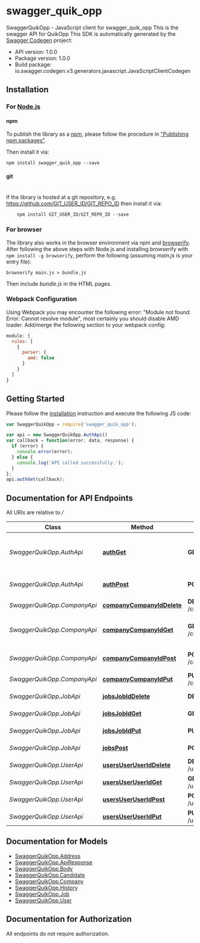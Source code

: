 # swagger_quik_opp

SwaggerQuikOpp - JavaScript client for swagger_quik_opp
This is the swagger API for QuikOpp
This SDK is automatically generated by the [Swagger Codegen](https://github.com/swagger-api/swagger-codegen) project:

- API version: 1.0.0
- Package version: 1.0.0
- Build package: io.swagger.codegen.v3.generators.javascript.JavaScriptClientCodegen

## Installation

### For [Node.js](https://nodejs.org/)

#### npm

To publish the library as a [npm](https://www.npmjs.com/),
please follow the procedure in ["Publishing npm packages"](https://docs.npmjs.com/getting-started/publishing-npm-packages).

Then install it via:

```shell
npm install swagger_quik_opp --save
```

#### git
#
If the library is hosted at a git repository, e.g.
https://github.com/GIT_USER_ID/GIT_REPO_ID
then install it via:

```shell
    npm install GIT_USER_ID/GIT_REPO_ID --save
```

### For browser

The library also works in the browser environment via npm and [browserify](http://browserify.org/). After following
the above steps with Node.js and installing browserify with `npm install -g browserify`,
perform the following (assuming *main.js* is your entry file):

```shell
browserify main.js > bundle.js
```

Then include *bundle.js* in the HTML pages.

### Webpack Configuration

Using Webpack you may encounter the following error: "Module not found: Error:
Cannot resolve module", most certainly you should disable AMD loader. Add/merge
the following section to your webpack config:

```javascript
module: {
  rules: [
    {
      parser: {
        amd: false
      }
    }
  ]
}
```

## Getting Started

Please follow the [installation](#installation) instruction and execute the following JS code:

```javascript
var SwaggerQuikOpp = require('swagger_quik_opp');

var api = new SwaggerQuikOpp.AuthApi()
var callback = function(error, data, response) {
  if (error) {
    console.error(error);
  } else {
    console.log('API called successfully.');
  }
};
api.authGet(callback);
```

## Documentation for API Endpoints

All URIs are relative to */*

Class | Method | HTTP request | Description
------------ | ------------- | ------------- | -------------
*SwaggerQuikOpp.AuthApi* | [**authGet**](docs/AuthApi.md#authGet) | **GET** /auth | Logs out current logged in user session
*SwaggerQuikOpp.AuthApi* | [**authPost**](docs/AuthApi.md#authPost) | **POST** /auth | Logs user into the system
*SwaggerQuikOpp.CompanyApi* | [**companyCompanyIdDelete**](docs/CompanyApi.md#companyCompanyIdDelete) | **DELETE** /company/{companyId} | Delete company
*SwaggerQuikOpp.CompanyApi* | [**companyCompanyIdGet**](docs/CompanyApi.md#companyCompanyIdGet) | **GET** /company/{companyId} | Get company by companyId
*SwaggerQuikOpp.CompanyApi* | [**companyCompanyIdPost**](docs/CompanyApi.md#companyCompanyIdPost) | **POST** /company/{companyId} | Register New Company
*SwaggerQuikOpp.CompanyApi* | [**companyCompanyIdPut**](docs/CompanyApi.md#companyCompanyIdPut) | **PUT** /company/{companyId} | Updated company
*SwaggerQuikOpp.JobApi* | [**jobsJobIdDelete**](docs/JobApi.md#jobsJobIdDelete) | **DELETE** /jobs/job/{id} | Delete Job Post
*SwaggerQuikOpp.JobApi* | [**jobsJobIdGet**](docs/JobApi.md#jobsJobIdGet) | **GET** /jobs/job/{id} | Get job by ID
*SwaggerQuikOpp.JobApi* | [**jobsJobIdPut**](docs/JobApi.md#jobsJobIdPut) | **PUT** /jobs/job/{id} | Updated Job
*SwaggerQuikOpp.JobApi* | [**jobsPost**](docs/JobApi.md#jobsPost) | **POST** /jobs | post New Job
*SwaggerQuikOpp.UserApi* | [**usersUserUserIdDelete**](docs/UserApi.md#usersUserUserIdDelete) | **DELETE** /users/user/{userId} | Delete user
*SwaggerQuikOpp.UserApi* | [**usersUserUserIdGet**](docs/UserApi.md#usersUserUserIdGet) | **GET** /users/user/{userId} | Get user by user name
*SwaggerQuikOpp.UserApi* | [**usersUserUserIdPost**](docs/UserApi.md#usersUserUserIdPost) | **POST** /users/user/{userId} | Register New User
*SwaggerQuikOpp.UserApi* | [**usersUserUserIdPut**](docs/UserApi.md#usersUserUserIdPut) | **PUT** /users/user/{userId} | Updated user

## Documentation for Models

 - [SwaggerQuikOpp.Address](docs/Address.md)
 - [SwaggerQuikOpp.ApiResponse](docs/ApiResponse.md)
 - [SwaggerQuikOpp.Body](docs/Body.md)
 - [SwaggerQuikOpp.Candidate](docs/Candidate.md)
 - [SwaggerQuikOpp.Company](docs/Company.md)
 - [SwaggerQuikOpp.History](docs/History.md)
 - [SwaggerQuikOpp.Job](docs/Job.md)
 - [SwaggerQuikOpp.User](docs/User.md)

## Documentation for Authorization

 All endpoints do not require authorization.

